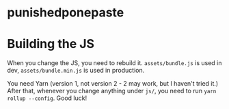 punishedponepaste
=================


# Building the JS
When you change the JS, you need to rebuild it. `assets/bundle.js` is used in dev, `assets/bundle.min.js` is used in production.

You need Yarn (version 1, not version 2 - 2 may work, but I haven't tried it.) After that, whenever you change anything under `js/`, you need to run `yarn rollup --config`. Good luck!